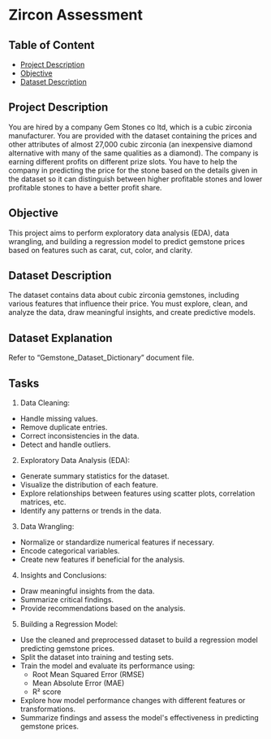 # Zircon Assessment

## Table of Content

- [Project Description](#Project-Description)
- [Objective](#Objective)
- [Dataset Description](#Dataset-Description)

## Project Description
You are hired by a company Gem Stones co ltd, which is a cubic zirconia manufacturer. You are provided with the dataset containing the prices and other attributes of almost 27,000 cubic zirconia (an inexpensive diamond alternative with many of the same qualities as a diamond). The company is earning different profits on different prize slots. You have to help the company in predicting the price for the stone based on the details given in the dataset so it can distinguish between higher profitable stones and lower profitable stones to have a better profit share. 
## Objective
This project aims to perform exploratory data analysis (EDA), data wrangling, and building a regression model to predict gemstone prices based on features such as carat, cut, color, and clarity.
## Dataset Description
The dataset contains data about cubic zirconia gemstones, including various features that influence their price. You must explore, clean, and analyze the data, draw meaningful insights, and create predictive models.
## Dataset Explanation
Refer to “Gemstone_Dataset_Dictionary” document file.


## Tasks

1.	Data Cleaning:
- Handle missing values.
- Remove duplicate entries.
- Correct inconsistencies in the data.
- Detect and handle outliers.

2.	Exploratory Data Analysis (EDA):
- Generate summary statistics for the dataset.
- Visualize the distribution of each feature.
- Explore relationships between features using scatter plots, correlation matrices, etc.
- Identify any patterns or trends in the data.

3.	Data Wrangling:
- Normalize or standardize numerical features if necessary.
- Encode categorical variables.
- Create new features if beneficial for the analysis.

4.	Insights and Conclusions:
- Draw meaningful insights from the data.
- Summarize critical findings.
- Provide recommendations based on the analysis.

5.	Building a Regression Model:
- Use the cleaned and preprocessed dataset to build a regression model predicting gemstone prices.
- Split the dataset into training and testing sets.
- Train the model and evaluate its performance using:
  - Root Mean Squared Error (RMSE)
  - Mean Absolute Error (MAE)
  - R² score
- Explore how model performance changes with different features or transformations.
- Summarize findings and assess the model's effectiveness in predicting gemstone prices.
